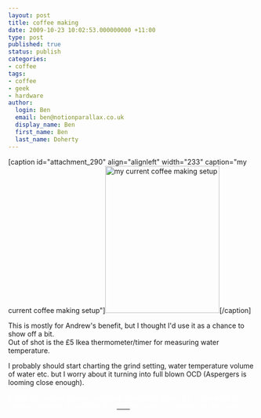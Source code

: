 ```yaml
---
layout: post
title: coffee making
date: 2009-10-23 10:02:53.000000000 +11:00
type: post
published: true
status: publish
categories:
- coffee
tags:
- coffee
- geek
- hardware
author:
  login: Ben
  email: ben@notionparallax.co.uk
  display_name: Ben
  first_name: Ben
  last_name: Doherty
---
```

<p>[caption id="attachment_290" align="alignleft" width="233" caption="my current coffee making setup"]<a href="http://www.notionparallax.co.uk/wordpress/wp-content/uploads/2009/10/coffeeKit500.png"><img class="size-medium wp-image-290 " title="coffeeKit500" src="{{ site.baseurl }}/assets/coffeeKit500-233x300.png" alt="my current coffee making setup" width="233" height="300" /></a>[/caption]</p>
<p>This is mostly for Andrew's benefit, but I thought I'd use it as a chance to show off a bit.<br />
Out of shot is the £5 Ikea thermometer/timer for measuring water temperature.</p>
<p>I probably should start charting the grind setting, water temperature volume of water etc. but I worry about it turning into full blown OCD (Aspergers is looming close enough).</p>
<p><span style="color: #ffffff;">If you are reading this on Facebook then that's great, but if you want to make a comment then follow this </span><a href="http://www.notionparallax.co.uk/wordpress/index.php/2009/10/coffee-making"><span style="color: #ffffff;">link </span></a><span style="color: #ffffff;">and make a comment at the source.</span></p>
